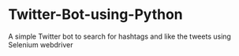 # Twitter-Bot-using-Python
A simple Twitter bot to search for hashtags and like the tweets using Selenium webdriver
